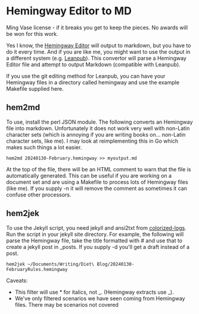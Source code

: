 
# Hemingway Editor to MD

Ming Vase license - if it breaks you get to keep the pieces. No awards will be won for this work.

Yes I know, the [Hemingway Editor](https://hemingwayapp.com) will output to markdown, but you have to do it
every time. And if you are like me, you might want to use the output in a different
system (e.g. [Leanpub](https://leanpub.com)). This convertor will parse a Hemingway Editor file
and attempt to output Markdown (compatible with Leanpub).

If you use the git editing method for Leanpub, you can have your Hemingway files
in a directory called hemingway and use the example Makefile supplied here.

## hem2md

To use, install the perl JSON module. The following converts an Hemingway file into markdown. Unfortunately it does not work very well with non-Latin character sets (which is annoying if you are writing books on... non-Latin character sets, like me). I may look at reimplementing this in Go which makes such things a lot easier.

```
hem2md 20240130-February.hemingway >> myoutput.md
```

At the top of the file, there will be an HTML comment to warn that the file is automatically generated. This can be useful if you are working on a document set and are using a Makefile to process lots of Hemingway files (like me). If you supply -n it will remove the comment as sometimes it can confuse other processors.

## hem2jek

To use the Jekyll script, you need jekyll and ansi2txt from [colorized-logs](https://github.com/kilobyte/colorized-logs). Run the script in your jekyll site directory. For example, the following will parse the Hemingway file, take the title formatted with # and use that to create a jekyll post in _posts. If you supply -d you'll get a draft instead of a post.

```
hem2jek ~/Documents/Writing/Diet\ Blog/20240130-FebruaryRules.hemingway
```



Caveats:

- This filter will use * for italics, not _. (Hemingway extracts use _).
- We've only filtered scenarios we have seen coming from Hemingway files. There may be scenarios not covered
